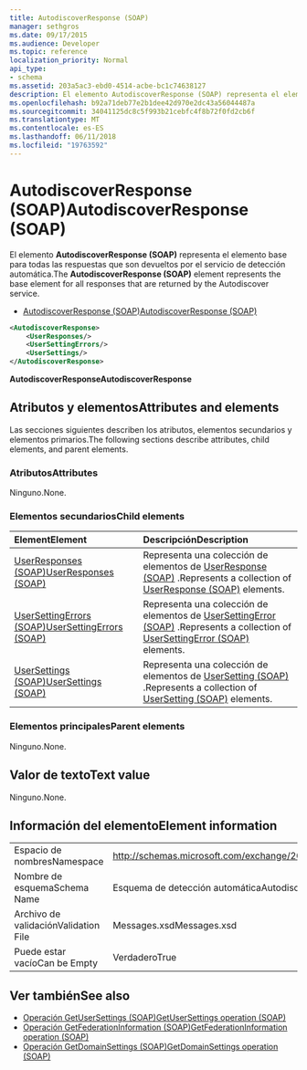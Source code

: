 ```yaml
---
title: AutodiscoverResponse (SOAP)
manager: sethgros
ms.date: 09/17/2015
ms.audience: Developer
ms.topic: reference
localization_priority: Normal
api_type:
- schema
ms.assetid: 203a5ac3-ebd0-4514-acbe-bc1c74638127
description: El elemento AutodiscoverResponse (SOAP) representa el elemento base para todas las respuestas que son devueltos por el servicio de detección automática.
ms.openlocfilehash: b92a71deb77e2b1dee42d970e2dc43a56044487a
ms.sourcegitcommit: 34041125dc8c5f993b21cebfc4f8b72f0fd2cb6f
ms.translationtype: MT
ms.contentlocale: es-ES
ms.lasthandoff: 06/11/2018
ms.locfileid: "19763592"
---
```

# <a name="autodiscoverresponse-soap"></a><span data-ttu-id="a477d-103">AutodiscoverResponse (SOAP)</span><span class="sxs-lookup"><span data-stu-id="a477d-103">AutodiscoverResponse (SOAP)</span></span>

<span data-ttu-id="a477d-104">El elemento **AutodiscoverResponse (SOAP)** representa el elemento base para todas las respuestas que son devueltos por el servicio de detección automática.</span><span class="sxs-lookup"><span data-stu-id="a477d-104">The **AutodiscoverResponse (SOAP)** element represents the base element for all responses that are returned by the Autodiscover service.</span></span> 
  
- [<span data-ttu-id="a477d-105">AutodiscoverResponse (SOAP)</span><span class="sxs-lookup"><span data-stu-id="a477d-105">AutodiscoverResponse (SOAP)</span></span>](autodiscoverresponse-soap.md)
  
```XML
<AutodiscoverResponse>
    <UserResponses/>
    <UserSettingErrors/>
    <UserSettings/>
</AutodiscoverResponse>

```

 <span data-ttu-id="a477d-106">**AutodiscoverResponse**</span><span class="sxs-lookup"><span data-stu-id="a477d-106">**AutodiscoverResponse**</span></span>
## <a name="attributes-and-elements"></a><span data-ttu-id="a477d-107">Atributos y elementos</span><span class="sxs-lookup"><span data-stu-id="a477d-107">Attributes and elements</span></span>

<span data-ttu-id="a477d-108">Las secciones siguientes describen los atributos, elementos secundarios y elementos primarios.</span><span class="sxs-lookup"><span data-stu-id="a477d-108">The following sections describe attributes, child elements, and parent elements.</span></span>
  
### <a name="attributes"></a><span data-ttu-id="a477d-109">Atributos</span><span class="sxs-lookup"><span data-stu-id="a477d-109">Attributes</span></span>

<span data-ttu-id="a477d-110">Ninguno.</span><span class="sxs-lookup"><span data-stu-id="a477d-110">None.</span></span>
  
### <a name="child-elements"></a><span data-ttu-id="a477d-111">Elementos secundarios</span><span class="sxs-lookup"><span data-stu-id="a477d-111">Child elements</span></span>

|<span data-ttu-id="a477d-112">**Element**</span><span class="sxs-lookup"><span data-stu-id="a477d-112">**Element**</span></span>|<span data-ttu-id="a477d-113">**Descripción**</span><span class="sxs-lookup"><span data-stu-id="a477d-113">**Description**</span></span>|
|:-----|:-----|
|[<span data-ttu-id="a477d-114">UserResponses (SOAP)</span><span class="sxs-lookup"><span data-stu-id="a477d-114">UserResponses (SOAP)</span></span>](userresponses-soap.md) <br/> |<span data-ttu-id="a477d-115">Representa una colección de elementos de [UserResponse (SOAP)](userresponse-soap.md) .</span><span class="sxs-lookup"><span data-stu-id="a477d-115">Represents a collection of [UserResponse (SOAP)](userresponse-soap.md) elements.</span></span>  <br/> |
|[<span data-ttu-id="a477d-116">UserSettingErrors (SOAP)</span><span class="sxs-lookup"><span data-stu-id="a477d-116">UserSettingErrors (SOAP)</span></span>](usersettingerrors-soap.md) <br/> |<span data-ttu-id="a477d-117">Representa una colección de elementos de [UserSettingError (SOAP)](usersettingerror-soap.md) .</span><span class="sxs-lookup"><span data-stu-id="a477d-117">Represents a collection of [UserSettingError (SOAP)](usersettingerror-soap.md) elements.</span></span>  <br/> |
|[<span data-ttu-id="a477d-118">UserSettings (SOAP)</span><span class="sxs-lookup"><span data-stu-id="a477d-118">UserSettings (SOAP)</span></span>](usersettings-soap.md) <br/> |<span data-ttu-id="a477d-119">Representa una colección de elementos de [UserSetting (SOAP)](usersetting-soap.md) .</span><span class="sxs-lookup"><span data-stu-id="a477d-119">Represents a collection of [UserSetting (SOAP)](usersetting-soap.md) elements.</span></span>  <br/> |
   
### <a name="parent-elements"></a><span data-ttu-id="a477d-120">Elementos principales</span><span class="sxs-lookup"><span data-stu-id="a477d-120">Parent elements</span></span>

<span data-ttu-id="a477d-121">Ninguno.</span><span class="sxs-lookup"><span data-stu-id="a477d-121">None.</span></span>
  
## <a name="text-value"></a><span data-ttu-id="a477d-122">Valor de texto</span><span class="sxs-lookup"><span data-stu-id="a477d-122">Text value</span></span>

<span data-ttu-id="a477d-123">Ninguno.</span><span class="sxs-lookup"><span data-stu-id="a477d-123">None.</span></span>
  
## <a name="element-information"></a><span data-ttu-id="a477d-124">Información del elemento</span><span class="sxs-lookup"><span data-stu-id="a477d-124">Element information</span></span>

|||
|:-----|:-----|
|<span data-ttu-id="a477d-125">Espacio de nombres</span><span class="sxs-lookup"><span data-stu-id="a477d-125">Namespace</span></span>  <br/> |http://schemas.microsoft.com/exchange/2010/Autodiscover  <br/> |
|<span data-ttu-id="a477d-126">Nombre de esquema</span><span class="sxs-lookup"><span data-stu-id="a477d-126">Schema Name</span></span>  <br/> |<span data-ttu-id="a477d-127">Esquema de detección automática</span><span class="sxs-lookup"><span data-stu-id="a477d-127">Autodiscover schema</span></span>  <br/> |
|<span data-ttu-id="a477d-128">Archivo de validación</span><span class="sxs-lookup"><span data-stu-id="a477d-128">Validation File</span></span>  <br/> |<span data-ttu-id="a477d-129">Messages.xsd</span><span class="sxs-lookup"><span data-stu-id="a477d-129">Messages.xsd</span></span>  <br/> |
|<span data-ttu-id="a477d-130">Puede estar vacío</span><span class="sxs-lookup"><span data-stu-id="a477d-130">Can be Empty</span></span>  <br/> |<span data-ttu-id="a477d-131">Verdadero</span><span class="sxs-lookup"><span data-stu-id="a477d-131">True</span></span>  <br/> |
   
## <a name="see-also"></a><span data-ttu-id="a477d-132">Ver también</span><span class="sxs-lookup"><span data-stu-id="a477d-132">See also</span></span>

- [<span data-ttu-id="a477d-133">Operación GetUserSettings (SOAP)</span><span class="sxs-lookup"><span data-stu-id="a477d-133">GetUserSettings operation (SOAP)</span></span>](getusersettings-operation-soap.md)
- [<span data-ttu-id="a477d-134">Operación GetFederationInformation (SOAP)</span><span class="sxs-lookup"><span data-stu-id="a477d-134">GetFederationInformation operation (SOAP)</span></span>](getfederationinformation-operation-soap.md)
- [<span data-ttu-id="a477d-135">Operación GetDomainSettings (SOAP)</span><span class="sxs-lookup"><span data-stu-id="a477d-135">GetDomainSettings operation (SOAP)</span></span>](getdomainsettings-operation-soap.md)

